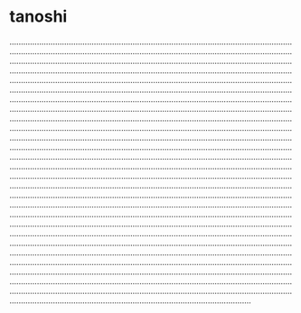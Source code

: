 # tanoshi
..............................................................................................................................................................................................................................................................................................................................................................................................................................................................................................................................................................................................................................................................................................................................................................................................................................................................................................................................................................................................................................................................................................................................................................................................................................................................................................................................................................................................................................................................................................................................................................................................................................................................................................................................................................................................................................................................................................................................................................................................................................................................................................................................................................................................................................................................................................................................................................................................................................................................................................................................................................................................................................................................................................................................................................................................................................................................................................................................................................................................................................................................................................................................................................................................................................................................................................................................................................................................................................................................................................................................................................................................